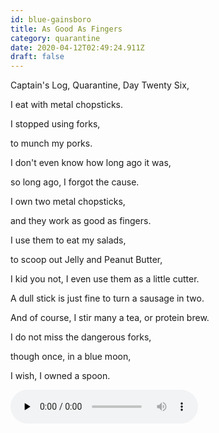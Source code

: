 ```yaml
---
id: blue-gainsboro
title: As Good As Fingers
category: quarantine
date: 2020-04-12T02:49:24.911Z
draft: false
---
```


Captain's Log, Quarantine, Day Twenty Six,

I eat with metal chopsticks.

I stopped using forks,

to munch my porks.

I don't even know how long ago it was,

so long ago, I forgot the cause.

I own two metal chopsticks,

and they work as good as fingers.

I use them to eat my salads,

to scoop out Jelly and Peanut Butter,

I kid you not, I even use them as a little cutter.

A dull stick is just fine to turn a sausage in two.

And of course, I stir many a tea, or protein brew.

I do not miss the dangerous forks,

though once, in a blue moon,

I wish, I owned a spoon.

<audio controls="" preload="none" class="rounded"><source src="poems/day26.mp3" type="audio/mpeg"></audio>